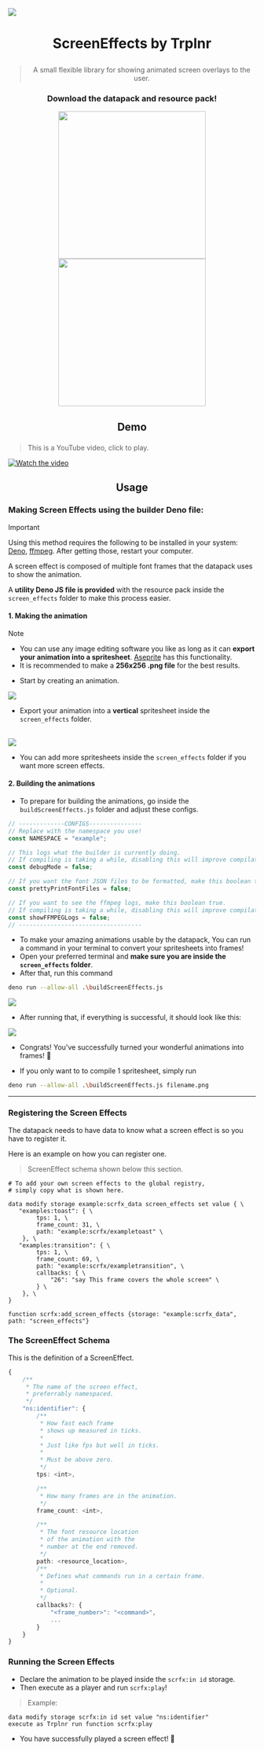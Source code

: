 <img align="center" src="./repository/images/screen-effects-banner.png">

# <p align="center">ScreenEffects by Trplnr</p>
> <p align="center">A small flexible library for showing animated screen overlays to the user.</p>

### <p align="center">Download the datapack and resource pack!</p>

<p align="center">
    <a href="https://modrinth.com/datapack/screeneffects">
        <img width="300" src="./repository/images/download-on-modrinth.png">
    </a>
    <a href="https://smithed.net/packs/screen-effects">
        <img width="300" src="./repository/images/download-on-smithed.png">
    </a>
</p>

## <p align="center">Demo</p>
> This is a YouTube video, click to play.

[![Watch the video](https://img.youtube.com/vi/J5cWNG-nL1w/maxresdefault.jpg)](https://youtu.be/J5cWNG-nL1w)

## <p align="center">Usage</p>
### Making Screen Effects using the builder Deno file:

> [!IMPORTANT]
> Using this method requires the following to be installed in your system: [Deno](https://deno.land/), [ffmpeg](https://ffmpeg.org/). After getting those, restart your computer.

A screen effect is composed of multiple font frames that the datapack uses to show the animation.

A **utility Deno JS file is provided** with the resource pack inside the `screen_effects` folder to make this process easier.

#### 1. Making the animation
> [!NOTE]
> - You can use any image editing software you like as long as it can **export your animation into a spritesheet**. [Aseprite](https://www.aseprite.org/) has this functionality.
> - It is recommended to make a **256x256 .png file** for the best results.
- Start by creating an animation.

<img align="center" src="./repository/images/making-screen-effects-step1-img1.png">

<br>

- Export your animation into a **vertical** spritesheet inside the `screen_effects` folder.

<br>

<img align="center" src="./repository/images/making-screen-effects-step1-img2.png">

<br>

- You can add more spritesheets inside the `screen_effects` folder if you want more screen effects.

#### 2. Building the animations
- To prepare for building the animations, go inside the `buildScreenEffects.js` folder and adjust these configs.
```js
// -------------CONFIGS---------------
// Replace with the namespace you use!
const NAMESPACE = "example";

// This logs what the builder is currently doing.
// If compiling is taking a while, disabling this will improve compilation time.
const debugMode = false;

// If you want the font JSON files to be formatted, make this boolean true.
const prettyPrintFontFiles = false;

// If you want to see the ffmpeg logs, make this boolean true.
// If compiling is taking a while, disabling this will improve compilation time.
const showFFMPEGLogs = false;
// -----------------------------------
```
- To make your amazing animations usable by the datapack, You can run a command in your terminal to convert your spritesheets into frames!
- Open your preferred terminal and **make sure you are inside the `screen_effects` folder**.
- After that, run this command 
```sh
deno run --allow-all .\buildScreenEffects.js
```

<img align="center" src="./repository/images/making-screen-effects-step1-img3.png">

- After running that, if everything is successful, it should look like this:

<img align="center" src="./repository/images/making-screen-effects-step1-img4.png">

- Congrats! You've successfully turned your wonderful animations into frames! :tada:

- If you only want to to compile 1 spritesheet, simply run 
```sh
deno run --allow-all .\buildScreenEffects.js filename.png
```
---
### Registering the Screen Effects

The datapack needs to have data to know what a screen effect is so you have to register it.

Here is an example on how you can register one.

> ScreenEffect schema shown below this section.
```mcfunction
# To add your own screen effects to the global registry,
# simply copy what is shown here.
 
data modify storage example:scrfx_data screen_effects set value { \
   "examples:toast": { \
        tps: 1, \
        frame_count: 31, \
        path: "example:scrfx/exampletoast" \
    }, \
   "examples:transition": { \
        tps: 1, \
        frame_count: 69, \
        path: "example:scrfx/exampletransition", \
        callbacks: { \
            "26": "say This frame covers the whole screen" \
        } \
    }, \
}

function scrfx:add_screen_effects {storage: "example:scrfx_data", path: "screen_effects"}
```

### The ScreenEffect Schema

This is the definition of a ScreenEffect.

```ts
{
    /**
     * The name of the screen effect, 
     * preferrably namespaced.
     */
    "ns:identifier": {
        /**
         * How fast each frame 
         * shows up measured in ticks.
         * 
         * Just like fps but well in ticks.
         * 
         * Must be above zero.
         */
        tps: <int>,

        /**
         * How many frames are in the animation.
         */
        frame_count: <int>,

        /**
         * The font resource location 
         * of the animation with the 
         * number at the end removed.
         */
        path: <resource_location>,
        /**
         * Defines what commands run in a certain frame.
         * 
         * Optional.
         */
        callbacks?: {
            "<frame_number>": "<command>",
            ...
        }
    }
}
```

### Running the Screen Effects
- Declare the animation to be played inside the `scrfx:in id` storage.
- Then execute as a player and run `scrfx:play`!

> Example:
```mcfunction
data modify storage scrfx:in id set value "ns:identifier"
execute as Trplnr run function scrfx:play
```

- You have successfully played a screen effect! :tada: